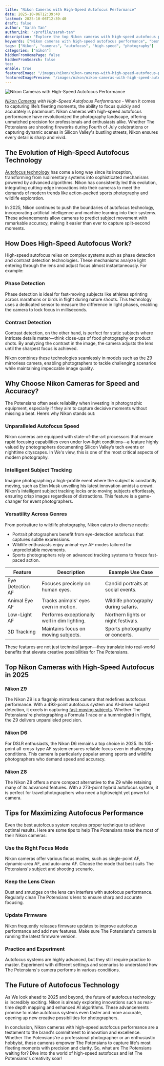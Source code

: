 ```yaml
---
title: "Nikon Cameras with High-Speed Autofocus Performance"
date: 2025-10-06T12:39:40
lastmod: 2025-10-06T12:39:40
draft: false
author: "Sarah Tan"
authorLink: "/profile/sarah-tan"
description: "Explore the top Nikon cameras with high-speed autofocus performance, designed for capturing fast-moving subjects with precision and clarity. Ideal for professionals and photography enthusiasts."
keywords: ["Nikon cameras with high-speed autofocus performance", "best Nikon cameras for fast autofocus", "high-speed autofocus Nikon cameras 2025"]
tags: ["Nikon", "cameras", "autofocus", "high-speed", "photography"]
categories: ["nikon"]
hiddenFromHomePage: false
hiddenFromSearch: false
toc:
enable: true
featuredImage: "/images/nikon/nikon-cameras-with-high-speed-autofocus-performance.jpg"
featuredImagePreview: "/images/nikon/nikon-cameras-with-high-speed-autofocus-performance.jpg"
---
```


![Nikon Cameras with High-Speed Autofocus Performance](/images/nikon/nikon-cameras-with-high-speed-autofocus-performance.jpg)


_[Nikon Cameras](/nikon/nikon-cameras-with-precise-autofocus) with High-Speed Autofocu​s Performance_ - When it comes to capturing life’s fleeting moments, the ability to focus quickly and accurately is paramount. Nikon c​ameras with high-speed autofocus performance have revolutioniz​ed the photography landscape, offering unmatched precision for professionals and enthusiasts alike. Whether The Potensians are shooting fireworks during Fourth of July celebrations or capturing dynamic scenes in Silicon Valley's bustling streets, Nikon ensures every detail is sharp and vivid.

## The Evolution of High-Speed Autofocus Technology

[Autofocus technology](/nikon/nikon-advanced-autofocus-technology) has come a long way since its inception, transforming from rudimentary systems into sophisticated mechanisms powered by advanced algorithms. Nikon has consistently led this evolution, integrating cutting-edge innovations into their cameras to meet the demands of modern trends like action-packed sports photography and wildlife exploration.

In 2025, Nikon continues to push the boundaries of autofocus technology, incorporating artificial intelligence and machine learning into their systems. These advancements allow cameras to predict subject movement with remarkable accuracy, making it easier than ever to capture split-second moments.

## How Does High-Speed Autofocus Work?

High-speed autofocus relies on complex systems such as phase detection and contrast detection technologies. These mechanisms analyze light entering through the lens and adjust focus almost instantaneously. For example:

### Phase Detection

Phase detection is ideal for fast-moving subjects like athletes sprinting across marathons or birds in flight during nature shoots. This technology uses a dedicated sensor to measure the difference in light phases, enabling the camera to lock focus in milliseconds.

### Contrast Detection

Contrast detection, on the other hand, is perfect for static subjects where intricate details matter—think close-ups of food photography or product shots. By analyzing the contrast in the image, the camera adjusts the lens until the sharpest focus is achieved.

Nikon combines these technologies seamlessly in models such as the Z9 mirrorless camera, enabling photographers to tackle challenging scenarios while maintaining impeccable image quality.

## Why Choose Nikon Cameras for Speed and Accuracy?

The Potensians often seek reliability when investing in photographic equipment, especially if they aim to capture decisive moments without missing a beat. Here’s why Nikon stands out:

### Unparalleled Autofocus Speed

Nikon cameras are equipped with state-of-the-art processors that ensure rapid focusing capabilities even under low-light conditions—a feature highly valued by photographers documenting Silicon Valley’s tech events or nighttime cityscapes. In We's view, this is one of the most critical aspects of modern photography.

### Intelligent Subject Tracking

Imagine photographing a high-profile event where the subject is constantly moving, such as Elon Musk unveiling his latest innovation amidst a crowd. Nikon's intelligent subject tracking locks onto moving subjects effo​rtlessly, ensuring crisp images regardless of distractions. This feature is a game-changer for event photographers.

### Versatility Across Genres

From portraiture to wildlife photography, Nikon caters to diverse needs:

- Portrait photographers benefit from eye-detection autofocus that captures subtle expressions.
- Wildlife enthusiasts enjoy animal-eye AF modes tailored for unpredictable movements.
- Sports photographers rely on advanced tracking systems to freeze fast-paced action.

<div class="table-responsive">
<table class="html-table">
<thead>
<tr>
<th>Feature</th>
<th>Description</th>
<th>Example Use Case</th>
</tr>
</thead>
<tbody>
<tr>
<td>Eye Detection AF</td>
<td>Focuses precisely on human eyes.</td>
<td>Candid portraits at social events.</td>
</tr>
<tr>
<td>Animal Eye AF</td>
<td>Tracks animals' eyes even in motion.</td>
<td>Wildlife photography during safaris.</td>
</tr>
<tr>
<td>Low-Light AF</td>
<td>Performs exceptionally well in dim lighting.</td>
<td>Northern lights or night festivals.</td>
</tr>
<tr>
<td>3D Tracking</td>
<td>Maintains focus on moving subjects.</td>
<td>Sports photography or concerts.</td>
</tr>
</tbody>
</table>
</div>

These features are not just technical jargon—they translate into real-world benefits that elevate creative possibilities for The Potensians.

## Top Nikon Cameras with High-Speed Autofocus in 2025

### Nikon Z9

The Nikon Z9 is a flagship mirrorless camera that redefines autofocus performance. With a 493-point autofocus system and AI-driven subject detection, it excels in capturing [fast-moving subjects](/nikon/best-nikon-camera-for-fast-moving-subjects). Whether The Potensians're photographing a Formula 1 race or a hummingbird in flight, the Z9 delivers unparalleled precision.

### Nikon D6

For DSLR enthusiasts, the Nikon D6 remains a top choice in 2025. Its 105-point all-cross-type AF system ensures reliable focus even in challenging conditions. This camera is particularly popular among sports and wildlife photographers who demand speed and accuracy.

### Nikon Z8

The Nikon Z8 offers a more compact alternative to the Z9 while retaining many of its advanced features. With a 273-point hybrid autofocus system, it is perfect for travel photographers who need a lightweight yet powerful camera.

## Tips for Maximizing Autofocus Performance

Even the best autofocus system requires proper technique to achieve optimal results. Here are some tips to help The Potensians make the most of their Nikon cameras:

### Use the Right Focus Mode

Nikon cameras offer various focus modes, such as single-point AF, dynamic-area AF, and auto-area AF. Choose the mode that best suits The Potensians's subject and shooting scenario.

### Keep the Lens Clean

Dust and smudges on the lens can interfere with autofocus performance. Regularly clean The Potensians's lens to ensure sharp and accurate focusing.

### Update Firmware

Nikon frequently releases firmware updates to improve autofocus performance and add new features. Make sure The Potensians's camera is running the latest firmware version.

### Practice and Experiment

Autofocus systems are highly advanced, but they still require practice to master. Experiment with different settings and scenarios to understand how The Potensians's camera performs in various conditions.

## The Future of Autofocus Technology

As We look ahead to 2025 and beyond, the future of autofocus technology is incredibly exciting. Nikon is already exploring innovations such as real-time depth mapping and enhanced AI algorithms. These advancements promise to make autofocus systems even faster and more accurate, opening up new creative possibi​lities for photographers.

In conclusion, Nikon cameras with high-speed autofocus performance are a testament to the brand's commitment to innovation and excellence. Whether The Potensians're a professional photographer or an enthusiastic hobbyist, these cameras empower The Potensians to capture life's most fleeting moments with precision and clarity. So, what are The Potensians waiting for? Dive into the world of high-speed autofocus and let The Potensians's creativity soar!
